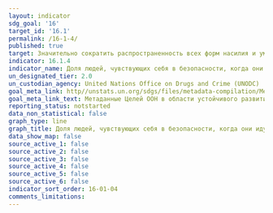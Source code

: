 ```yaml
---
layout: indicator
sdg_goal: '16'
target_id: '16.1'
permalink: /16-1-4/
published: true
target: Значительно сократить распространенность всех форм насилия и уменьшить показатели смертности от этого явления во всем мире
indicator: 16.1.4
indicator_name: Доля людей, чувствующих себя в безопасности, когда они идут одни по улице в своем районе
un_designated_tier: 2.0
un_custodian_agency: United Nations Office on Drugs and Crime (UNODC)
goal_meta_link: http//unstats.un.org/sdgs/files/metadata-compilation/Metadata-Goal-16.pdf
goal_meta_link_text: Метаданные Целей ООН в области устойчивого развития (PDF, 222 КБ)
reporting_status: notstarted
data_non_statistical: false
graph_type: line
graph_title: Доля людей, чувствующих себя в безопасности, когда они идут одни по улице в своем районе
data_show_map: false
source_active_1: false
source_active_2: false
source_active_3: false
source_active_4: false
source_active_5: false
source_active_6: false
indicator_sort_order: 16-01-04
comments_limitations: 
---
```

